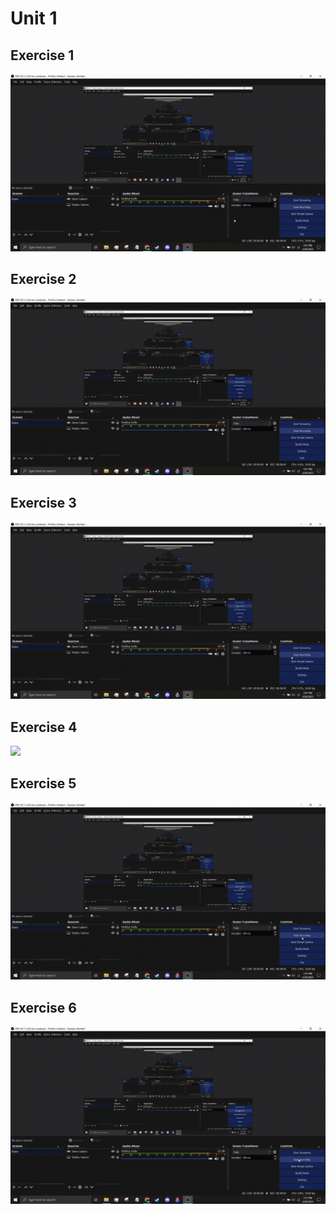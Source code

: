 # Unit 1

## Exercise 1

<img src="/Unit 1/unit1_ex1.gif">

## Exercise 2

<img src="/Unit 1/unit1_ex2.gif" >

## Exercise 3

<img src="/Unit 1/unit1_ex3.gif" >

## Exercise 4

<img src="/Unit 1/unit1_ex4.gif" >

## Exercise 5

<img src="/Unit 1/unit1_ex5.gif" >

## Exercise 6

<img src="/Unit 1/unit1_ex6.gif" >
